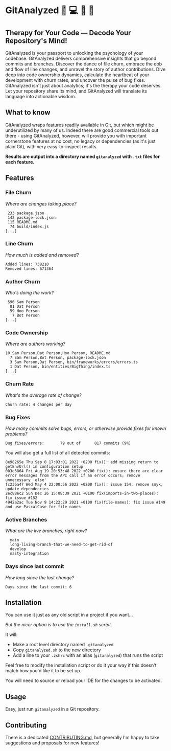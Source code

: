 # GitAnalyzed 🧠 💻 💬 🔮

## Therapy for Your Code — Decode Your Repository's Mind!

GitAnalyzed is your passport to unlocking the psychology of your codebase. GitAnalyzed delivers comprehensive insights that go beyond commits and branches. Discover the dance of file churn, embrace the ebb and flow of line changes, and unravel the story of author contributions. Dive deep into code ownership dynamics, calculate the heartbeat of your development with churn rates, and uncover the pulse of bug fixes. GitAnalyzed isn't just about analytics; it's the therapy your code deserves. Let your repository share its mind, and GitAnalyzed will translate its language into actionable wisdom.

## What to know

GitAnalyzed wraps features readily available in Git, but which might be underutilized by many of us. Indeed there are good commercial tools out there - using GitAnalyzed, however, will provide you with important cornerstone features at no cost, no legacy or dependencies (as it's just plain Git), with very easy-to-inspect results.

**Results are output into a directory named `gitanalyzed` with `.txt` files for each feature.**

## Features

### File Churn

_Where are changes taking place?_

```text
 233 package.json
 142 package-lock.json
 115 README.md
  74 build/index.js
[...]
```

### Line Churn

_How much is added and removed?_

```text
Added lines: 738210
Removed lines: 671364
```

### Author Churn

_Who's doing the work?_

```text
 596 Sam Person
  81 Dat Person
  59 Hoo Person
   7 Bot Person
[...]
```

### Code Ownership

_Where are authors working?_

```text
10 Sam Person,Dat Person,Hoo Person, README.md
  7 Sam Person,Bot Person, package-lock.json
  3 Sam Person,Dat Person, bin/frameworks/errors/errors.ts
  1 Dat Person, bin/entities/BigThing/index.ts
[...]
```

### Churn Rate

_What's the average rate of change?_

```text
Churn rate: 4 changes per day
```

### Bug Fixes

_How many commits solve bugs, errors, or otherwise provide fixes for known problems?_

```text
Bug fixes/errors:       79 out of      817 commits (9%)
```

You will also get a full list of all detected commits:

```text
8e98265e Thu Sep 8 17:03:01 2022 +0200 fix(): add missing return to getEnvUrl() in configuration setup
003e3864 Fri Aug 19 20:53:48 2022 +0200 fix(): ensure there are clear error messages from the API call if an error occurs; remove unnecessary 'else'
fc236a47 Wed May 4 22:00:56 2022 +0200 fix(): issue 154, remove snyk, update dependencies
2ec88ec2 Sun Dec 26 15:08:39 2021 +0100 fix(imports-in-two-places): fix issue #152
4942a2ac Tue Nov 9 14:22:29 2021 +0100 fix(file-names): fix issue #149 and use PascalCase for file names
```

### Active Branches

_What are the live branches, right now?_

```text
  main
  long-living-branch-that-we-need-to-get-rid-of
  develop
  nasty-integration
```

### Days since last commit

_How long since the last change?_

```text
Days since the last commit: 6
```

## Installation

You can use it just as any old script in a project if you want...

_But the nicer option is to use the `install.sh` script._

It will:

- Make a root level directory named `.gitanalyzed`
- Copy `gitanalyzed.sh` to the new directory
- Add a line to your `.zshrc` with an alias (`gitanalyzed`) that runs the script

Feel free to modify the installation script or do it your way if this doesn't match how you'd like it to be set up.

You will need to source or reload your IDE for the changes to be activated.

## Usage

Easy, just run `gitanalyzed` in a Git repository.

## Contributing

There is a dedicated [CONTRIBUTING.md](CONTRIBUTING.md), but generally I'm happy to take suggestions and proposals for new features!
